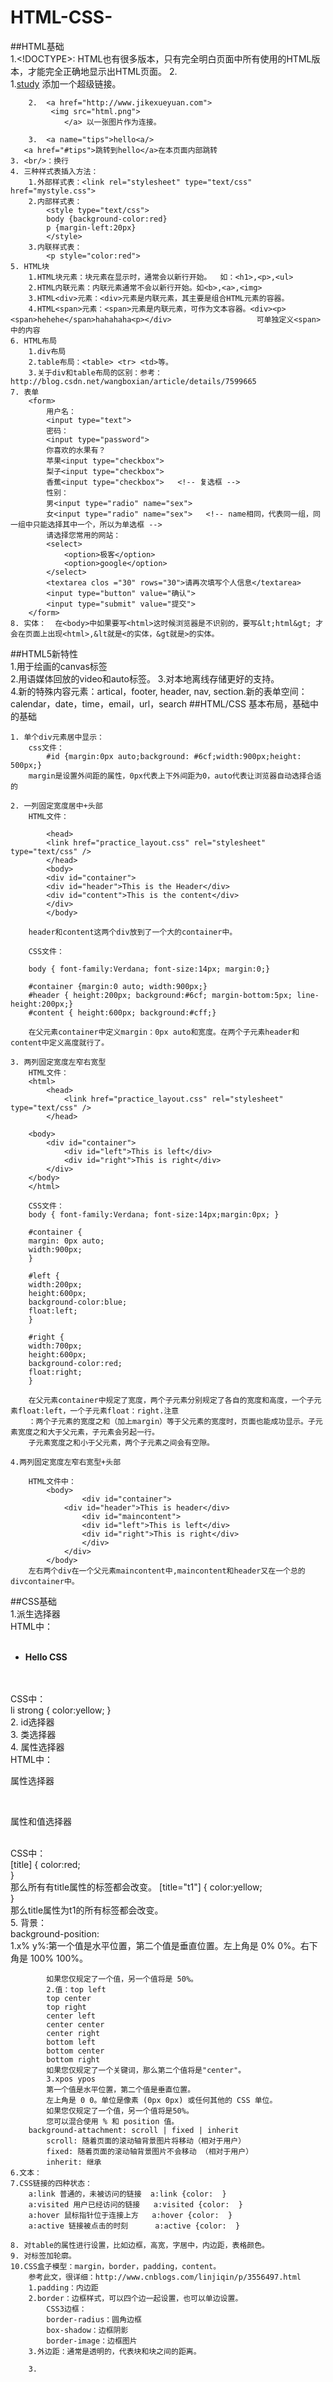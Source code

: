 # HTML-CSS-
##HTML基础  
	1.<!DOCTYPE>: HTML也有很多版本，只有完全明白页面中所有使用的HTML版本，才能完全正确地显示出HTML页面。
	2.   
		1.<a href='http://www.jikexueyuan.com'>study</a> 添加一个超级链接。
	
	 	2.  <a href="http://www.jikexueyuan.com">  
			 <img src="html.png">  
        		</a> 以一张图片作为连接。  

		3.  <a name="tips">hello<a/>
	   <a href="#tips">跳转到hello</a>在本页面内部跳转
	3. <br/>：换行
	4. 三种样式表插入方法：  
		1.外部样式表：<link rel="stylesheet" type="text/css" href="mystyle.css">  
		2.内部样式表：  
			<style type="text/css">  
			body {background-color:red}
			p {margin-left:20px}   
			</style>
		3.内联样式表：  
			<p style="color:red">  
	5. HTML块  
		1.HTML块元素：块元素在显示时，通常会以新行开始。  如：<h1>,<p>,<ul>  
		2.HTML内联元素：内联元素通常不会以新行开始。如<b>,<a>,<img>  
		3.HTML<div>元素：<div>元素是内联元素，其主要是组合HTML元素的容器。
		4.HTML<span>元素：<span>元素是内联元素，可作为文本容器。<div><p><span>hehehe</span>hahahaha<p></div> 					可单独定义<span>中的内容  
	6. HTML布局  
		1.div布局  
		2.table布局：<table> <tr> <td>等。  
		3.关于div和table布局的区别：参考：http://blog.csdn.net/wangboxian/article/details/7599665  
	7. 表单		
		<form>  
			用户名：
			<input type="text">  
			密码：  
			<input type="password">  
			你喜欢的水果有？  
			苹果<input type="checkbox">
			梨子<input type="checkbox">
			香蕉<input type="checkbox">   <!-- 复选框 -->
			性别：
			男<input type="radio" name="sex"> 
			女<input type="radio" name="sex">   <!-- name相同，代表同一组，同一组中只能选择其中一个，所以为单选框 -->  
			请选择您常用的网站：
			<select>  
				<option>极客</option>  
				<option>google</option>  
			</select>  
			<textarea clos ="30" rows="30">请再次填写个人信息</textarea>  
			<input type="button" value="确认">		
			<input type="submit" value="提交">
		</form>  
	8. 实体：  在<body>中如果要写<html>这时候浏览器是不识别的，要写&lt;html&gt; 才会在页面上出现<html>,&lt就是<的实体，&gt就是>的实体。
##HTML5新特性  
	1.用于绘画的canvas标签  
	2.用语媒体回放的video和auto标签。
	3.对本地离线存储更好的支持。  
	4.新的特殊内容元素：artical，footer, header, nav, section.新的表单空间：calendar，date，time，email，url，search
##HTML/CSS 基本布局，基础中的基础

	1. 单个div元素居中显示：
		css文件：
			#id {margin:0px auto;background: #6cf;width:900px;height: 500px;}
		margin是设置外间距的属性，0px代表上下外间距为0，auto代表让浏览器自动选择合适的
			
	2. 一列固定宽度居中+头部
		HTML文件：
      
    		<head>
        	<link href="practice_layout.css" rel="stylesheet" type="text/css" />
    		</head>
    		<body>
			<div id="container">
			<div id="header">This is the Header</div>
			<div id="content">This is the content</div>
			</div>
			</body>

		header和content这两个div放到了一个大的container中。
		
		CSS文件：
		
		body { font-family:Verdana; font-size:14px; margin:0;}

		#container {margin:0 auto; width:900px;}
		#header { height:200px; background:#6cf; margin-bottom:5px; line-height:200px;}
		#content { height:600px; background:#cff;}
		
		在父元素container中定义margin：0px auto和宽度。在两个子元素header和content中定义高度就行了。
		
	3. 两列固定宽度左窄右宽型
		HTML文件：
		<html>
			<head>
				<link href="practice_layout.css" rel="stylesheet" type="text/css" />
			</head>
	
		<body>
			<div id="container">
				<div id="left">This is left</div>
				<div id="right">This is right</div>
			</div>
		</body>
		</html>
		
		CSS文件：
		body { font-family:Verdana; font-size:14px;margin:0px; }

		#container {
		margin: 0px auto;
		width:900px;
		}

		#left {
		width:200px;
		height:600px;
		background-color:blue;
		float:left;
		}

		#right {
		width:700px; 
		height:600px;
		background-color:red;
		float:right;
		}
		
		在父元素container中规定了宽度，两个子元素分别规定了各自的宽度和高度，一个子元素float:left，一个子元素float：right.注意  
		：两个子元素的宽度之和（加上margin）等于父元素的宽度时，页面也能成功显示。子元素宽度之和大于父元素，子元素会另起一行。  
		子元素宽度之和小于父元素，两个子元素之间会有空隙。
		
	4.两列固定宽度左窄右宽型+头部
	
		HTML文件中：
			<body>
			        <div id="container">
				<div id="header">This is header</div>
					<div id="maincontent">
					<div id="left">This is left</div>
					<div id="right">This is right</div>
					</div>
				</div>
			</body>
		左右两个div在一个父元素maincontent中,maincontent和header又在一个总的divcontainer中。  
	
		
##CSS基础  
	1.派生选择器  
		HTML中：
		<ul>  
			<li><strong>Hello CSS</strong></li>  
		</ul>  
		CSS中：  
		li strong {
		color:yellow;
		}  
	2. id选择器  
	3. 类选择器  
	4. 属性选择器  
		HTML中：
		<body>  
			<p title="t">属性选择器</p>  
			<p title="te">属性和值选择器</p>
		</body>  
		CSS中：  
		[title] {
			color:red;  
			}   
		那么所有有title属性的标签都会改变。
		[title="t1"] {
			color:yellow;  
			}  
		那么title属性为t1的所有标签都会改变。  
	5. 背景：  
		background-position:  
			1.x% y%:第一个值是水平位置，第二个值是垂直位置。左上角是 0% 0%。右下角是 100% 100%。  

			如果您仅规定了一个值，另一个值将是 50%。  
			2.值：top left
			top center
			top right
			center left
			center center
			center right
			bottom left
			bottom center
			bottom right  
			如果您仅规定了一个关键词，那么第二个值将是"center"。  
			3.xpos ypos  
			第一个值是水平位置，第二个值是垂直位置。
			左上角是 0 0。单位是像素 (0px 0px) 或任何其他的 CSS 单位。
			如果您仅规定了一个值，另一个值将是50%。
			您可以混合使用 % 和 position 值。  
		background-attachment: scroll | fixed | inherit 
			scroll: 随着页面的滚动轴背景图片将移动（相对于用户）
			fixed: 随着页面的滚动轴背景图片不会移动 （相对于用户）
			inherit: 继承    
	6.文本：  
	7.CSS链接的四种状态：
		a:link 普通的，未被访问的链接  a:link {color:  }
		a:visited 用户已经访问的链接   a:visited {color:  }
		a:hover 鼠标指针位于连接上方   a:hover {color:  }
		a:active 链接被点击的时刻      a:active {color:  }   
		
	8. 对table的属性进行设置，比如边框，高宽，字居中，内边距，表格颜色。  
	9. 对标签加轮廓。  
	10.CSS盒子模型：margin，border，padding，content。  
		参考此文，很详细：http://www.cnblogs.com/linjiqin/p/3556497.html
		1.padding：内边距  
		2.border：边框样式，可以四个边一起设置，也可以单边设置。
			CSS3边框：  
			border-radius：圆角边框  
			box-shadow：边框阴影  
			border-image：边框图片    
		3.外边距：通常是透明的，代表块和块之间的距离。
		
		3.
		
			
		
		
      


